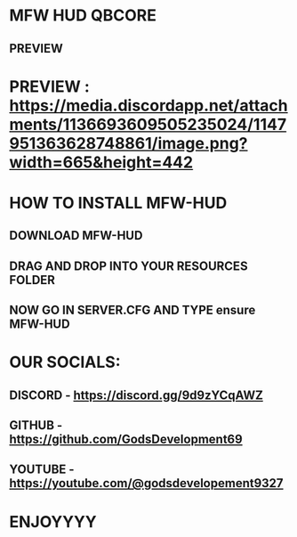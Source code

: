 # MFW HUD QBCORE

## PREVIEW

# PREVIEW : https://media.discordapp.net/attachments/1136693609505235024/1147951363628748861/image.png?width=665&height=442

# HOW TO INSTALL MFW-HUD

## DOWNLOAD MFW-HUD 
## DRAG AND DROP INTO YOUR RESOURCES FOLDER
## NOW GO IN SERVER.CFG AND TYPE ensure MFW-HUD

# OUR SOCIALS:
## DISCORD - https://discord.gg/9d9zYCqAWZ
## GITHUB - https://github.com/GodsDevelopment69
## YOUTUBE - https://youtube.com/@godsdevelopement9327

# ENJOYYYY
